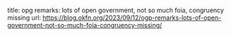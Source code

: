 title: opg remarks: lots of open government, not so much foia, congruency missing
url: https://blog.okfn.org/2023/09/12/ogp-remarks-lots-of-open-government-not-so-much-foia-congruency-missing/
